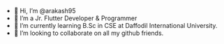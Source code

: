 - 👋 Hi, I’m @arakash95
- 👀 I’m a Jr. Flutter Developer & Programmer
- 🌱 I’m currently learning B.Sc in CSE at Daffodil International University.
- 💞️ I’m looking to collaborate on all my github friends.

<!---
arakash95/arakash95 is a ✨ special ✨ repository because its `README.md` (this file) appears on your GitHub profile.
You can click the Preview link to take a look at your changes.
--->
